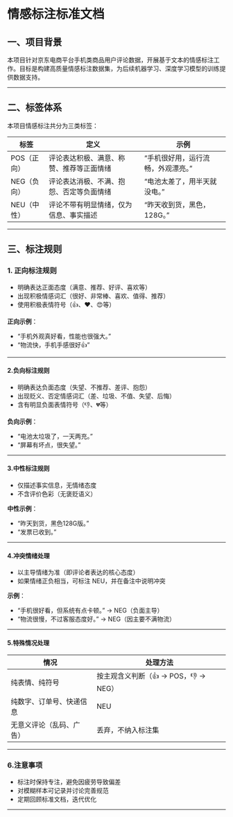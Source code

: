 # **情感标注标准文档**

## 一、项目背景
本项目针对京东电商平台手机类商品用户评论数据，开展基于文本的情感标注工作。目标是构建高质量情感标注数据集，为后续机器学习、深度学习模型的训练提供数据支持。

---

## 二、标签体系
本项目情感标注共分为三类标签：

| 标签 | 定义 | 示例 |
|-------|---------------------------------|------------------------------|
| POS（正向） | 评论表达积极、满意、称赞、推荐等正面情绪 | “手机很好用，运行流畅，外观漂亮。” |
| NEG（负向） | 评论表达消极、不满、抱怨、否定等负面情绪 | “电池太差了，用半天就没电。” |
| NEU（中性） | 评论不带有明显情绪，仅为信息、事实描述 | “昨天收到货，黑色，128G。” |

---

## 三、标注规则

### 1. 正向标注规则
- 明确表达正面态度（满意、推荐、好评、喜欢等）
- 出现积极情感词汇（很好、非常棒、喜欢、值得、推荐）
- 使用积极表情符号（👍、❤、😍等）

**正向示例**：
- “手机外观真好看，性能也很强大。”
- “物流快，手机手感很好👍”

---

#### 2.负向标注规则
- 明确表达负面态度（失望、不推荐、差评、抱怨）
- 出现贬义、否定情感词汇（差、垃圾、不值、失望、后悔）
- 含有明显负面表情符号（👎、💔等）

**负向示例**：
- “电池太垃圾了，一天两充。”
- “屏幕有坏点，很失望。”

---

#### 3.中性标注规则
- 仅描述事实信息，无情绪态度
- 不含评价色彩（无褒贬语义）

**中性示例**：
- “昨天到货，黑色128G版。”
- “发票已收到。”

---

#### 4.冲突情绪处理
- 以主导情绪为准（即评论者表达的核心态度）
- 如果情绪正负相当，可标注 NEU，并在备注中说明冲突

**示例**：
- “手机很好看，但系统有点卡顿。” → NEG（负面主导）
- “物流很慢，不过客服态度好。” → NEG（因主要不满物流）

---

#### 5.特殊情况处理

| 情况 | 处理方法 |
|--------|-----------------------------|
| 纯表情、纯符号 | 按主观含义判断（👍 → POS，👎 → NEG） |
| 纯数字、订单号、快递信息 | NEU |
| 无意义评论（乱码、广告） | 丢弃，不纳入标注集 |


---

### 6.注意事项
- 标注时保持专注，避免因疲劳导致偏差
- 对模糊样本可记录并讨论完善规范
- 定期回顾标准文档，迭代优化

---

